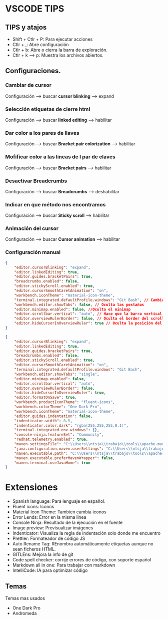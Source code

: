 # VSCODE TIPS

## TIPS y atajos

* Shift + Ctlr + P: Para ejecutar acciones
* Ctlr + ,: Abre configuración
* Ctlr + b: Abre o cierra la barra de exploración.
* Ctlr + k --> p: Muestra los archivos abiertos.

## Configuraciones.

### Cambiar de cursor

Configuración --> buscar **cursor blinking** --> expand

### Selección etiquetas de cierre html

Configuración --> buscar **linked editing** --> habilitar

### Dar color a los pares de llaves

Configuración --> buscar **Bracket pair colorization** --> habilitar

### Mofificar color a las lineas de l par de claves

Configuración --> buscar **Bracket pairs** --> habilitar

### Desactivar Breadcrumbs

Configuración --> buscar **Breadcrumbs** --> deshabilitar

### Indicar en que método nos encontramos

Configuración --> buscar **Sticky scroll** --> habilitar

### Animación del cursor

Configuración --> buscar **Cursor animation** --> habilitar

### Configuración manual

```json
{
    "editor.cursorBlinking": "expand",
    "editor.linkedEditing": true,
    "editor.guides.bracketPairs": true,
    "breadcrumbs.enabled": false,
    "editor.stickyScroll.enabled": true,
    "editor.cursorSmoothCaretAnimation": "on",
    "workbench.iconTheme": "material-icon-theme",
    "terminal.integrated.defaultProfile.windows": "Git Bash", // Cambiar la consola
    "workbench.editor.showTabs": false, // Oculta las pestañas
    "editor.minimap.enabled": false, //Oculta el minimap
    "editor.scrollbar.vertical": "auto", // Hace que la barra vertical aparezca cuando se utilize
    "editor.overviewRulerBorder": false, // Oculta el border del scroll
    "editor.hideCursorInOverviewRuler": true // Oculta la posición del cursor en el scroll
}
```

```json
{
    "editor.cursorBlinking": "expand",
    "editor.linkedEditing": true,
    "editor.guides.bracketPairs": true,
    "breadcrumbs.enabled": false,
    "editor.stickyScroll.enabled": true,
    "editor.cursorSmoothCaretAnimation": "on",
    "terminal.integrated.defaultProfile.windows": "Git Bash",
    "workbench.editor.showTabs": "single",
    "editor.minimap.enabled": false,
    "editor.scrollbar.vertical": "auto",
    "editor.overviewRulerBorder": false,
    "editor.hideCursorInOverviewRuler": true,
    "editor.formatOnSave": true,
    "workbench.productIconTheme": "fluent-icons",
    "workbench.colorTheme": "One Dark Pro",
    "workbench.iconTheme": "material-icon-theme",
    "editor.guides.indentation": false,
    "indenticator.width": 0.5,
    "indenticator.color.dark": "rgba(255,255,255,0.1)",
    "terminal.integrated.env.windows": {},
    "console-ninja.featureSet": "Community",
    "redhat.telemetry.enabled": true,
    "maven.settingsFile": "C:\\Users\\ntsja\\trabajo\\tools\\apache-maven-3.3.9\\conf\\settings.xml",
    "java.configuration.maven.userSettings": "C:\\Users\\ntsja\\trabajo\\tools\\apache-maven-3.3.9\\conf\\settings.xml",
    "maven.executable.path": "C:\\Users\\ntsja\\trabajo\\tools\\apache-maven-3.3.9\\bin\\mvn",
    "maven.executable.preferMavenWrapper": false,
    "maven.terminal.useJavaHome": true
}
```
# Extensiones

* Spanish language: Para lenguaje en español.
* Fluent icons: Iconos 
* Material Icon Theme: Tambien cambia iconos
* Error Lends: Error en la misma linea
* Console Ninja: Resultado de la ejecución en el fuente
* Image preview: Previsualizar imágenes
* Indenticator: Visualiza la regla de indentación solo donde me encuentro
* Prettier: Formateador de código JS
* Auto Rename Tag: REnombra automáticamente etiquetas aunque no sean ficheros HTML.
* GITLEns: Mejora la info de git
* Code spell checker: corrije errores de código, con soporte español
* Markdown all in one: Para trabajar con markdown
* IntelliCode: IA para optimizar código

## Temas

Temas mas usados

* One Dark Pro
* Andromeda